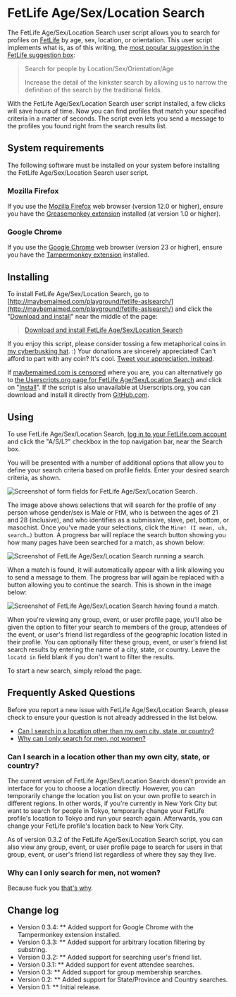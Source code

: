# FetLife Age/Sex/Location Search

The FetLife Age/Sex/Location Search user script allows you to search for profiles on [FetLife](https://fetlife.com/) by age, sex, location, or orientation. This user script implements what is, as of this writing, the [most popular suggestion in the FetLife suggestion box](https://fetlife.com/improvements/78):

> Search for people by Location/Sex/Orientation/Age
>
> Increase the detail of the kinkster search by allowing us to narrow the definition of the search by the traditional fields.

With the FetLife Age/Sex/Location Search user script installed, a few clicks will save hours of time. Now you can find profiles that match your specified criteria in a matter of seconds. The script even lets you send a message to the profiles you found right from the search results list.

## System requirements

The following software must be installed on your system before installing the FetLife Age/Sex/Location Search user script.

### Mozilla Firefox

If you use the [Mozilla Firefox](http://getfirefox.com/) web browser (version 12.0 or higher), ensure you have the [Greasemonkey extension](https://addons.mozilla.org/en-US/firefox/addon/greasemonkey/) installed (at version 1.0 or higher).

### Google Chrome

If you use the [Google Chrome](https://chrome.google.com/) web browser (version 23 or higher), ensure you have the [Tampermonkey extension](https://chrome.google.com/webstore/detail/tampermonkey/dhdgffkkebhmkfjojejmpbldmpobfkfo) installed.

## Installing

To install FetLife Age/Sex/Location Search, go to [http://maybemaimed.com/playground/fetlife-aslsearch/](http://maybemaimed.com/playground/fetlife-aslsearch/) and click the "[Download and install](https://userscripts.org/scripts/source/146293.user.js)" near the middle of the page:

> [Download and install FetLife Age/Sex/Location Search](https://userscripts.org/scripts/source/146293.user.js)

If you enjoy this script, please consider tossing a few metaphorical coins in [my cyberbusking hat](http://maybemaimed.com/cyberbusking/). :) Your donations are sincerely appreciated! Can't afford to part with any coin? It's cool. [Tweet your appreciation, instead](https://twitter.com/intent/tweet?text=Ever%20wanted%20to%20search%20%23FetLife%20profiles%20by%20age%2Fsex%2Flocation%2Frole%3F%20Now%20we%20can%3A%20http%3A%2F%2Fmaybemaimed.com%2Fplayground%2Ffetlife-aslsearch%2F%20All%20thx%20to%20%40maymaym%3A%20http%3A%2F%2Fmaybemaimed.com%2Fcyberbusking%2F).

If [maybemaimed.com is censored](http://maybemaimed.com/where-im-censored/) where you are, you can alternatively go to [the Userscripts.org page for FetLife Age/Sex/Location Search](https://userscripts.org/scripts/show/146293) and click on "[Install](http://userscripts.org/scripts/source/146293.user.js)". If the script is also unavailable at Userscripts.org, you can download and install it directly from [GitHub.com](https://github.com/meitar/fetlife-aslsearch/raw/master/fetlife-age-sex-location-search.user.js).

## Using

To use FetLife Age/Sex/Location Search, [log in to your FetLife.com account](https://fetlife.com/login) and click the "A/S/L?" checkbox in the top navigation bar, near the Search box.

You will be presented with a number of additional options that allow you to define your search criteria based on profile fields. Enter your desired search criteria, as shown.

![Screenshot of form fields for FetLife Age/Sex/Location Search.](http://i.imgur.com/k6YEm.png)

The image above shows selections that will search for the profile of any person whose gender/sex is Male or FtM, who is between the ages of 21 and 28 (inclusive), and who identifies as a submissive, slave, pet,  bottom, or masochist. Once you've made your selections, click the `Mine! (I mean, uh, search…)` button. A progress bar will replace the search button showing you how many pages have been searched for a match, as shown below:

![Screenshot of FetLife Age/Sex/Location Search running a search.](http://i.imgur.com/zRBnN.png)

When a match is found, it will automatically appear with a link allowing you to send a message to them. The progress bar will again be replaced with a button allowing you to continue the search. This is shown in the image below:

![Screenshot of FetLife Age/Sex/Location Search having found a match.](http://i.imgur.com/0p66t.png)

When you're viewing any group, event, or user profile page, you'll also be given the option to filter your search to members of the group, attendees of the event, or user's friend list regardless of the geographic location listed in their profile. You can optionally filter these group, event, or user's friend list search results by entering the name of a city, state, or country. Leave the `locatd in` field blank if you don't want to filter the results.

To start a new search, simply reload the page.

## Frequently Asked Questions

Before you report a new issue with FetLife Age/Sex/Location Search, please check to ensure your question is not already addressed in the list below.

* [Can I search in a location other than my own city, state, or country?](#can-i-search-in-a-location-other-than-my-own-city-state-or-country)
* [Why can I only search for men, not women?](#why-can-i-only-search-for-men-not-women)

### Can I search in a location other than my own city, state, or country?

The current version of FetLife Age/Sex/Location Search doesn't provide an interface for you to choose a location directly. However, you can temporarily change the location you list on your own profile to search in different regions. In other words, if you're currently in New York City but want to search for people in Tokyo, temporarily change your FetLife profile's location to Tokyo and run your search again. Afterwards, you can change your FetLife profile's location back to New York City.

As of version 0.3.2 of the FetLife Age/Sex/Location Search script, you can also view any group, event, or user profile page to search for users in that group, event, or user's friend list regardless of where they say they live.

### Why can I only search for men, not women?

Because fuck you [that's why](http://www.notjustbitchy.com/?p=496).

## Change log

* Version 0.3.4:
** Added support for Google Chrome with the Tampermonkey extension installed.
* Version 0.3.3:
** Added support for arbitrary location filtering by substring.
* Version 0.3.2:
** Added support for searching user's friend list.
* Version 0.3.1:
** Added support for event attendee searches.
* Version 0.3:
** Added support for group membership searches.
* Version 0.2:
** Added support for State/Province and Country searches.
* Version 0.1:
** Initial release.
